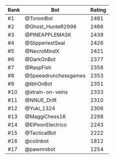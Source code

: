 Rank|Bot|Rating
---|---|---
#1|@ToromBot|2491
#2|@Ghost_HunteR2998|2466
#3|@PINEAPPLEMASK|2439
#4|@SlipperiestSeal|2426
#5|@NecroMindX|2421
#6|@DarkOnBot|2377
#7|@RaspFish|2358
#8|@Speeedrunchessgames|2353
#9|@tbhOnBot|2351
#10|@strain-on-veins|2333
#11|@NNUE_Drift|2310
#12|@Yuki_1324|2306
#13|@MaggiChess16|2298
#14|@ElPeonElectrico|2243
#15|@TacticalBot|2222
#16|@colinbot|1812
#17|@pawnrobot|1254
